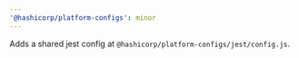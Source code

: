 ```yaml
---
'@hashicorp/platform-configs': minor
---
```


Adds a shared jest config at `@hashicorp/platform-configs/jest/config.js`.
